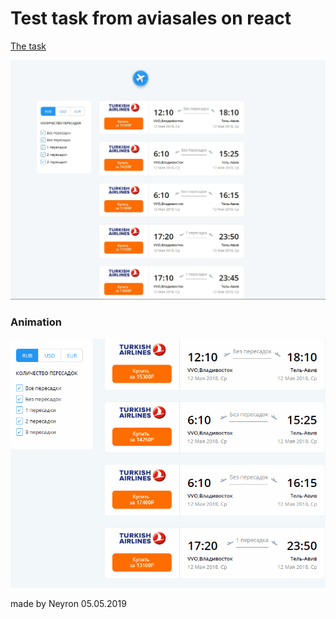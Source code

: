 # Test task from aviasales on react
[The task](https://github.com/KosyanMedia/test-tasks/tree/master/aviasales)

![](https://github.com/neyron163/aviasales-test-react-hooks/blob/master/howIsItLooking.jpg)

### Animation
![](https://github.com/neyron163/aviasales-test-react-hooks/blob/master/animation.gif)

made by Neyron 05.05.2019